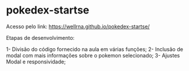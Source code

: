 # pokedex-startse

Acesso pelo link: https://wellrna.github.io/pokedex-startse/

Etapas de desenvolvimento:

1- Divisão do código fornecido na aula em várias funções;
2- Inclusão de modal com mais informações sobre o pokemon selecionado;
3- Ajustes Modal e responsividade;
 
